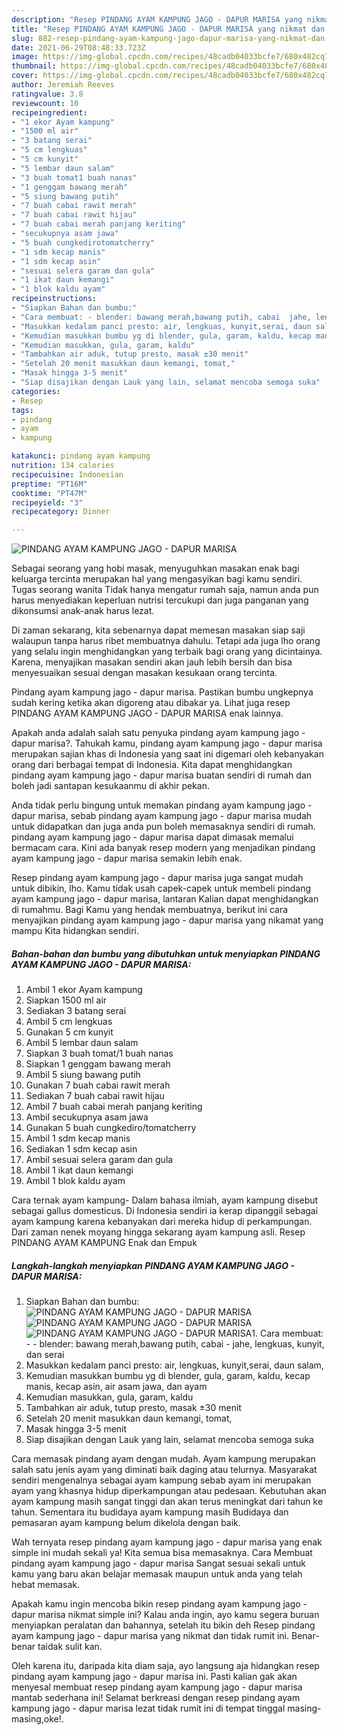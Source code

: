 ```yaml
---
description: "Resep PINDANG AYAM KAMPUNG JAGO - DAPUR MARISA yang nikmat dan Mudah Dibuat"
title: "Resep PINDANG AYAM KAMPUNG JAGO - DAPUR MARISA yang nikmat dan Mudah Dibuat"
slug: 882-resep-pindang-ayam-kampung-jago-dapur-marisa-yang-nikmat-dan-mudah-dibuat
date: 2021-06-29T08:48:33.723Z
image: https://img-global.cpcdn.com/recipes/48cadb04033bcfe7/680x482cq70/pindang-ayam-kampung-jago-dapur-marisa-foto-resep-utama.jpg
thumbnail: https://img-global.cpcdn.com/recipes/48cadb04033bcfe7/680x482cq70/pindang-ayam-kampung-jago-dapur-marisa-foto-resep-utama.jpg
cover: https://img-global.cpcdn.com/recipes/48cadb04033bcfe7/680x482cq70/pindang-ayam-kampung-jago-dapur-marisa-foto-resep-utama.jpg
author: Jeremiah Reeves
ratingvalue: 3.8
reviewcount: 10
recipeingredient:
- "1 ekor Ayam kampung"
- "1500 ml air"
- "3 batang serai"
- "5 cm lengkuas"
- "5 cm kunyit"
- "5 lembar daun salam"
- "3 buah tomat1 buah nanas"
- "1 genggam bawang merah"
- "5 siung bawang putih"
- "7 buah cabai rawit merah"
- "7 buah cabai rawit hijau"
- "7 buah cabai merah panjang keriting"
- "secukupnya asam jawa"
- "5 buah cungkedirotomatcherry"
- "1 sdm kecap manis"
- "1 sdm kecap asin"
- "sesuai selera garam dan gula"
- "1 ikat daun kemangi"
- "1 blok kaldu ayam"
recipeinstructions:
- "Siapkan Bahan dan bumbu:"
- "Cara membuat: - blender: bawang merah,bawang putih, cabai  jahe, lengkuas, kunyit, dan serai"
- "Masukkan kedalam panci presto: air, lengkuas, kunyit,serai, daun salam,"
- "Kemudian masukkan bumbu yg di blender, gula, garam, kaldu, kecap manis, kecap asin, air asam jawa, dan ayam"
- "Kemudian masukkan, gula, garam, kaldu"
- "Tambahkan air aduk, tutup presto, masak ±30 menit"
- "Setelah 20 menit masukkan daun kemangi, tomat,"
- "Masak hingga 3-5 menit"
- "Siap disajikan dengan Lauk yang lain, selamat mencoba semoga suka"
categories:
- Resep
tags:
- pindang
- ayam
- kampung

katakunci: pindang ayam kampung 
nutrition: 134 calories
recipecuisine: Indonesian
preptime: "PT16M"
cooktime: "PT47M"
recipeyield: "3"
recipecategory: Dinner

---
```



![PINDANG AYAM KAMPUNG JAGO - DAPUR MARISA](https://img-global.cpcdn.com/recipes/48cadb04033bcfe7/680x482cq70/pindang-ayam-kampung-jago-dapur-marisa-foto-resep-utama.jpg)

Sebagai seorang yang hobi masak, menyuguhkan masakan enak bagi keluarga tercinta merupakan hal yang mengasyikan bagi kamu sendiri. Tugas seorang  wanita Tidak hanya mengatur rumah saja, namun anda pun harus menyediakan keperluan nutrisi tercukupi dan juga panganan yang dikonsumsi anak-anak harus lezat.

Di zaman  sekarang, kita sebenarnya dapat memesan masakan siap saji walaupun tanpa harus ribet membuatnya dahulu. Tetapi ada juga lho orang yang selalu ingin menghidangkan yang terbaik bagi orang yang dicintainya. Karena, menyajikan masakan sendiri akan jauh lebih bersih dan bisa menyesuaikan sesuai dengan masakan kesukaan orang tercinta. 

Pindang ayam kampung jago - dapur marisa. Pastikan bumbu ungkepnya sudah kering ketika akan digoreng atau dibakar ya. Lihat juga resep PINDANG AYAM KAMPUNG JAGO - DAPUR MARISA enak lainnya.

Apakah anda adalah salah satu penyuka pindang ayam kampung jago - dapur marisa?. Tahukah kamu, pindang ayam kampung jago - dapur marisa merupakan sajian khas di Indonesia yang saat ini digemari oleh kebanyakan orang dari berbagai tempat di Indonesia. Kita dapat menghidangkan pindang ayam kampung jago - dapur marisa buatan sendiri di rumah dan boleh jadi santapan kesukaanmu di akhir pekan.

Anda tidak perlu bingung untuk memakan pindang ayam kampung jago - dapur marisa, sebab pindang ayam kampung jago - dapur marisa mudah untuk didapatkan dan juga anda pun boleh memasaknya sendiri di rumah. pindang ayam kampung jago - dapur marisa dapat dimasak memalui bermacam cara. Kini ada banyak resep modern yang menjadikan pindang ayam kampung jago - dapur marisa semakin lebih enak.

Resep pindang ayam kampung jago - dapur marisa juga sangat mudah untuk dibikin, lho. Kamu tidak usah capek-capek untuk membeli pindang ayam kampung jago - dapur marisa, lantaran Kalian dapat menghidangkan di rumahmu. Bagi Kamu yang hendak membuatnya, berikut ini cara menyajikan pindang ayam kampung jago - dapur marisa yang nikamat yang mampu Kita hidangkan sendiri.

<!--inarticleads1-->

##### Bahan-bahan dan bumbu yang dibutuhkan untuk menyiapkan PINDANG AYAM KAMPUNG JAGO - DAPUR MARISA:

1. Ambil 1 ekor Ayam kampung
1. Siapkan 1500 ml air
1. Sediakan 3 batang serai
1. Ambil 5 cm lengkuas
1. Gunakan 5 cm kunyit
1. Ambil 5 lembar daun salam
1. Siapkan 3 buah tomat/1 buah nanas
1. Siapkan 1 genggam bawang merah
1. Ambil 5 siung bawang putih
1. Gunakan 7 buah cabai rawit merah
1. Sediakan 7 buah cabai rawit hijau
1. Ambil 7 buah cabai merah panjang keriting
1. Ambil secukupnya asam jawa
1. Gunakan 5 buah cungkediro/tomatcherry
1. Ambil 1 sdm kecap manis
1. Sediakan 1 sdm kecap asin
1. Ambil sesuai selera garam dan gula
1. Ambil 1 ikat daun kemangi
1. Ambil 1 blok kaldu ayam


Cara ternak ayam kampung- Dalam bahasa ilmiah, ayam kampung disebut sebagai gallus domesticus. Di Indonesia sendiri ia kerap dipanggil sebagai ayam kampung karena kebanyakan dari mereka hidup di perkampungan. Dari zaman nenek moyang hingga sekarang ayam kampung asli. Resep PINDANG AYAM KAMPUNG Enak dan Empuk 

<!--inarticleads2-->

##### Langkah-langkah menyiapkan PINDANG AYAM KAMPUNG JAGO - DAPUR MARISA:

1. Siapkan Bahan dan bumbu:
<img src="https://img-global.cpcdn.com/steps/d0432d9efc039b13/160x128cq70/pindang-ayam-kampung-jago-dapur-marisa-langkah-memasak-1-foto.jpg" alt="PINDANG AYAM KAMPUNG JAGO - DAPUR MARISA"><img src="https://img-global.cpcdn.com/steps/96b021fd128799d4/160x128cq70/pindang-ayam-kampung-jago-dapur-marisa-langkah-memasak-1-foto.jpg" alt="PINDANG AYAM KAMPUNG JAGO - DAPUR MARISA"><img src="https://img-global.cpcdn.com/steps/000873ba1de33cfc/160x128cq70/pindang-ayam-kampung-jago-dapur-marisa-langkah-memasak-1-foto.jpg" alt="PINDANG AYAM KAMPUNG JAGO - DAPUR MARISA">1. Cara membuat: - - blender: bawang merah,bawang putih, cabai -  jahe, lengkuas, kunyit, dan serai
1. Masukkan kedalam panci presto: air, lengkuas, kunyit,serai, daun salam,
1. Kemudian masukkan bumbu yg di blender, gula, garam, kaldu, kecap manis, kecap asin, air asam jawa, dan ayam
1. Kemudian masukkan, gula, garam, kaldu
1. Tambahkan air aduk, tutup presto, masak ±30 menit
1. Setelah 20 menit masukkan daun kemangi, tomat,
1. Masak hingga 3-5 menit
1. Siap disajikan dengan Lauk yang lain, selamat mencoba semoga suka


Cara memasak pindang ayam dengan mudah. Ayam kampung merupakan salah satu jenis ayam yang diminati baik daging atau telurnya. Masyarakat sendiri mengenalnya sebagai ayam kampung sebab ayam ini merupakan ayam yang khasnya hidup diperkampungan atau pedesaan. Kebutuhan akan ayam kampung masih sangat tinggi dan akan terus meningkat dari tahun ke tahun. Sementara itu budidaya ayam kampung masih Budidaya dan pemasaran ayam kampung belum dikelola dengan baik. 

Wah ternyata resep pindang ayam kampung jago - dapur marisa yang enak simple ini mudah sekali ya! Kita semua bisa memasaknya. Cara Membuat pindang ayam kampung jago - dapur marisa Sangat sesuai sekali untuk kamu yang baru akan belajar memasak maupun untuk anda yang telah hebat memasak.

Apakah kamu ingin mencoba bikin resep pindang ayam kampung jago - dapur marisa nikmat simple ini? Kalau anda ingin, ayo kamu segera buruan menyiapkan peralatan dan bahannya, setelah itu bikin deh Resep pindang ayam kampung jago - dapur marisa yang nikmat dan tidak rumit ini. Benar-benar taidak sulit kan. 

Oleh karena itu, daripada kita diam saja, ayo langsung aja hidangkan resep pindang ayam kampung jago - dapur marisa ini. Pasti kalian gak akan menyesal membuat resep pindang ayam kampung jago - dapur marisa mantab sederhana ini! Selamat berkreasi dengan resep pindang ayam kampung jago - dapur marisa lezat tidak rumit ini di tempat tinggal masing-masing,oke!.

